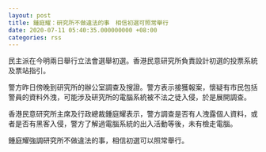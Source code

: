 ```yaml
---
layout: post
title: 鍾庭耀：研究所不做違法的事　相信初選可照常舉行
date: 2020-07-11 05:40:35.000000000 +08:00
categories: rss
---
```


民主派在今明兩日舉行立法會選舉初選。香港民意研究所負責設計初選的投票系統及票站指引。

警方昨日傍晚到研究所的辦公室調查及搜證。警方表示接獲報案，懷疑有市民包括警員的資料外洩，可能涉及研究所的電腦系統被不法之徒入侵，於是展開調查。

香港民意研究所主席及行政總裁鍾庭耀表示，警方調查是否有人洩露個人資料，或者是否有黑客入侵，警方了解過電腦系統的出入活動等後，未有檢走電腦。

鍾庭耀強調研究所不做違法的事，相信初選可以照常舉行。
